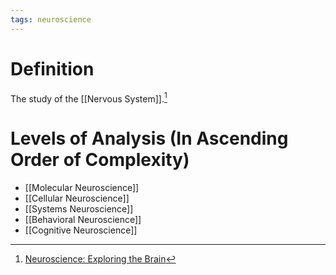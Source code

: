 ```yaml
---
tags: neuroscience
---
```


# Definition

The study of the [[Nervous System]].[^1]

# Levels of Analysis (In Ascending Order of Complexity)
- [[Molecular Neuroscience]]
- [[Cellular Neuroscience]]
- [[Systems Neuroscience]]
- [[Behavioral Neuroscience]]
- [[Cognitive Neuroscience]]

[^1]: [Neuroscience: Exploring the Brain](zotero://open-pdf/library/items/XKTXTVY7?page=57)